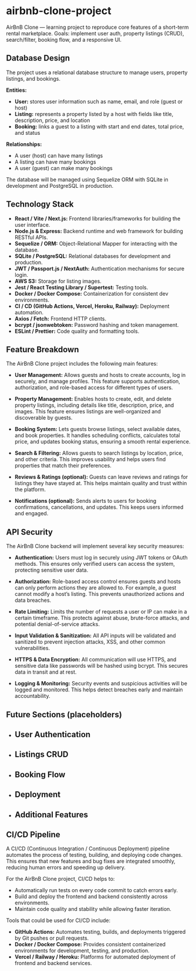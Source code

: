 ﻿# airbnb-clone-project

AirBnB Clone — learning project to reproduce core features of a short-term rental marketplace.
Goals: implement user auth, property listings (CRUD), search/filter, booking flow, and a responsive UI.

## Database Design

The project uses a relational database structure to manage users, property listings, and bookings.

**Entities:**
- **User:** stores user information such as name, email, and role (guest or host)
- **Listing:** represents a property listed by a host with fields like title, description, price, and location
- **Booking:** links a guest to a listing with start and end dates, total price, and status

**Relationships:**
- A user (host) can have many listings
- A listing can have many bookings
- A user (guest) can make many bookings

The database will be managed using Sequelize ORM with SQLite in development and PostgreSQL in production.

## Technology Stack

- **React / Vite / Next.js:** Frontend libraries/frameworks for building the user interface.
- **Node.js & Express:** Backend runtime and web framework for building RESTful APIs.
- **Sequelize / ORM:** Object-Relational Mapper for interacting with the database.
- **SQLite / PostgreSQL:** Relational databases for development and production.
- **JWT / Passport.js / NextAuth:** Authentication mechanisms for secure login.
- **AWS S3:** Storage for listing images.
- **Jest / React Testing Library / Supertest:** Testing tools.
- **Docker / Docker Compose:** Containerization for consistent dev environments.
- **CI / CD (GitHub Actions, Vercel, Heroku, Railway):** Deployment automation.
- **Axios / Fetch:** Frontend HTTP clients.
- **bcrypt / jsonwebtoken:** Password hashing and token management.
- **ESLint / Prettier:** Code quality and formatting tools.

## Feature Breakdown

The AirBnB Clone project includes the following main features:

- **User Management:** Allows guests and hosts to create accounts, log in securely, and manage profiles. This feature supports authentication, authorization, and role-based access for different types of users.

- **Property Management:** Enables hosts to create, edit, and delete property listings, including details like title, description, price, and images. This feature ensures listings are well-organized and discoverable by guests.

- **Booking System:** Lets guests browse listings, select available dates, and book properties. It handles scheduling conflicts, calculates total price, and updates booking status, ensuring a smooth rental experience.

- **Search & Filtering:** Allows guests to search listings by location, price, and other criteria. This improves usability and helps users find properties that match their preferences.

- **Reviews & Ratings (optional):** Guests can leave reviews and ratings for listings they have stayed at. This helps maintain quality and trust within the platform.

- **Notifications (optional):** Sends alerts to users for booking confirmations, cancellations, and updates. This keeps users informed and engaged.

## API Security

The AirBnB Clone backend will implement several key security measures:

- **Authentication:** Users must log in securely using JWT tokens or OAuth methods. This ensures only verified users can access the system, protecting sensitive user data.

- **Authorization:** Role-based access control ensures guests and hosts can only perform actions they are allowed to. For example, a guest cannot modify a host’s listing. This prevents unauthorized actions and data breaches.

- **Rate Limiting:** Limits the number of requests a user or IP can make in a certain timeframe. This protects against abuse, brute-force attacks, and potential denial-of-service attacks.

- **Input Validation & Sanitization:** All API inputs will be validated and sanitized to prevent injection attacks, XSS, and other common vulnerabilities.

- **HTTPS & Data Encryption:** All communication will use HTTPS, and sensitive data like passwords will be hashed using bcrypt. This secures data in transit and at rest.

- **Logging & Monitoring:** Security events and suspicious activities will be logged and monitored. This helps detect breaches early and maintain accountability.

## Future Sections (placeholders)

- ## User Authentication
- ## Listings CRUD
- ## Booking Flow
- ## Deployment
- ## Additional Features
## CI/CD Pipeline

A CI/CD (Continuous Integration / Continuous Deployment) pipeline automates the process of testing, building, and deploying code changes. This ensures that new features and bug fixes are integrated smoothly, reducing human errors and speeding up delivery.

For the AirBnB Clone project, CI/CD helps to:
- Automatically run tests on every code commit to catch errors early.
- Build and deploy the frontend and backend consistently across environments.
- Maintain code quality and stability while allowing faster iteration.

Tools that could be used for CI/CD include:
- **GitHub Actions:** Automates testing, builds, and deployments triggered by Git pushes or pull requests.
- **Docker / Docker Compose:** Provides consistent containerized environments for development, testing, and production.
- **Vercel / Railway / Heroku:** Platforms for automated deployment of frontend and backend services.
